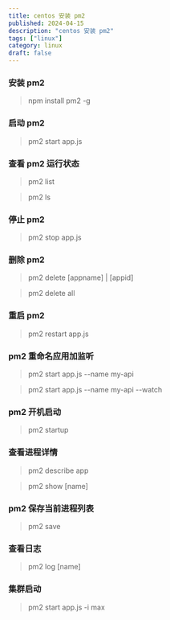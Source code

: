 ```yaml
---
title: centos 安装 pm2
published: 2024-04-15
description: "centos 安装 pm2"
tags: ["linux"]
category: linux
draft: false
---
```


### 安装 pm2
> npm install pm2 -g

### 启动 pm2
> pm2 start app.js

### 查看 pm2 运行状态
> pm2 list

> pm2 ls

### 停止 pm2
> pm2 stop app.js

### 删除 pm2
> pm2 delete [appname] | [appid]

> pm2 delete all

### 重启 pm2
> pm2 restart app.js

### pm2 重命名应用加监听
> pm2 start app.js --name my-api

> pm2 start app.js --name my-api --watch

### pm2 开机启动
> pm2 startup

### 查看进程详情
> pm2 describe app

> pm2 show [name]

### pm2 保存当前进程列表
> pm2 save

### 查看日志
> pm2 log [name]

### 集群启动
> pm2 start app.js -i max
